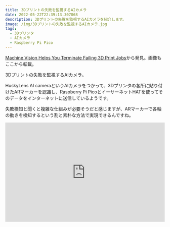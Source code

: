 ```yaml
---
title: 3Dプリントの失敗を監視するAIカメラ
date: 2022-05-22T22:39:13.307868
description: 3Dプリントの失敗を監視するAIカメラを紹介します。
image: /img/3Dプリントの失敗を監視するAIカメラ.jpg
tags:
  - 3Dプリンタ
  - AIカメラ
  - Raspberry Pi Pico
---
```

[Machine Vision Helps You Terminate Failing 3D Print Jobs](https://hackaday.com/2022/04/25/machine-vision-helps-you-terminate-failing-3d-print-jobs/)から発見。画像もここから転載。

3Dプリントの失敗を監視するAIカメラ。

HuskyLens AI cameraというAIカメラをつかって、3Dプリンタの各所に貼り付けたARマーカーを認識し、Raspberry Pi PicoとイーサーネットHATを使ってそのデータをインターネットに送信しているようです。

失敗検知と聞くと複雑な仕組みが必要そうだと感じますが、ARマーカーで各軸の動きを検知するという割と素朴な方法で実現できるんですね。


<iframe width="100%" height="315" src="https://www.youtube.com/embed/gIvlC43ikNE" title="YouTube video player" frameborder="0" allow="accelerometer; autoplay; clipboard-write; encrypted-media; gyroscope; picture-in-picture" allowfullscreen></iframe>

